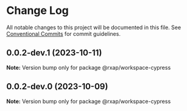 # Change Log

All notable changes to this project will be documented in this file.
See [Conventional Commits](https://conventionalcommits.org) for commit guidelines.

## 0.0.2-dev.1 (2023-10-11)

**Note:** Version bump only for package @rxap/workspace-cypress

## 0.0.2-dev.0 (2023-10-09)

**Note:** Version bump only for package @rxap/workspace-cypress
